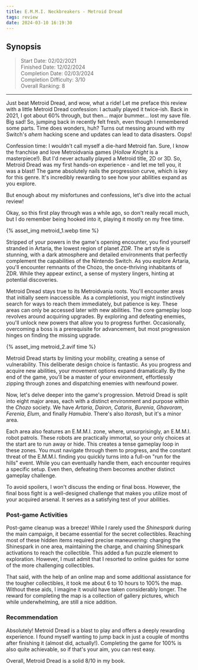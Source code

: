 ```yaml
---
title: E.M.M.I. Neckbreakers - Metroid Dread
tags: review
date: 2024-03-10 16:19:30
---
```


## Synopsis

> Start Date: 02/02/2021  
> Finished Date: 12/02/2024  
> Completion Date: 02/03/2024  
> Completion Difficulty: 3/10  
> Overall Ranking: 8

---

Just beat Metroid Dread, and wow, what a ride! Let me preface this review with a little Metroid Dread confession: I actually played it twice-ish. Back in 2021, I got about 60% through, but then… major bummer… lost my save file. Big sad! So, jumping back in recently felt fresh, even though I remembered some parts. Time does wonders, huh? Turns out messing around with my Switch's _ahem_ hacking scene and updates can lead to data disasters. Oops!

Confession time: I wouldn't call myself a die-hard Metroid fan. Sure, I know the franchise and love Metroidvania games (_Hollow Knight_ is a masterpiece!). But I'd never actually played a Metroid title, 2D or 3D. So, Metroid Dread was my first hands-on experience - and let me tell you, it was a blast! The game absolutely nails the progression curve, which is key for this genre. It's incredibly rewarding to see how your abilities expand as you explore.

But enough about my misfortunes and confessions, let's dive into the actual review!

Okay, so this first play through was a while ago, so don't really recall much, but I do remember being hooked into it, playing it mostly on my free time.

{% asset_img metroid_1.webp time %}

Stripped of your powers in the game's opening encounter, you find yourself stranded in Artaria, the lowest region of planet _ZDR_. The art style is stunning, with a dark atmosphere and detailed environments that perfectly complement the capabilities of the Nintendo Switch. As you explore Artaria, you'll encounter remnants of the Chozo, the once-thriving inhabitants of ZDR. While they appear extinct, a sense of mystery lingers, hinting at potential discoveries.

Metroid Dread stays true to its Metroidvania roots. You'll encounter areas that initially seem inaccessible. As a completionist, you might instinctively search for ways to reach them immediately, but patience is key. These areas can only be accessed later with new abilities. The core gameplay loop revolves around acquiring upgrades. By exploring and defeating enemies, you'll unlock new powers that allow you to progress further. Occasionally, overcoming a boss is a prerequisite for advancement, but most progression hinges on finding the missing upgrade.

{% asset_img metroid_2.avif time %}

Metroid Dread starts by limiting your mobility, creating a sense of vulnerability. This deliberate design choice is fantastic. As you progress and acquire new abilities, your movement options expand dramatically. By the end of the game, you'll be a master of your environment, effortlessly zipping through zones and dispatching enemies with newfound power.

Now, let's delve deeper into the game's progression. Metroid Dread is split into eight major areas, each with a distinct environment and purpose within the _Chozo_ society. We have _Artaria_, _Dairon_, _Cataris_, _Burenia_, _Ghavoram_, _Ferenia_, _Elum_, and finally _Hamubia_. There's also _Itorash_, but it's a minor area.

Each area also features an E.M.M.I. zone, where, unsurprisingly, an E.M.M.I. robot patrols. These robots are practically immortal, so your only choices at the start are to run away or hide. This creates a tense gameplay loop in these zones. You must navigate through them to progress, and the constant threat of the E.M.M.I. finding you quickly turns into a full-on "run for the hills" event. While you can eventually handle them, each encounter requires a specific setup. Even then, defeating them becomes another distinct gameplay challenge.

To avoid spoilers, I won't discuss the ending or final boss. However, the final boss fight is a well-designed challenge that makes you utilize most of your acquired arsenal. It serves as a satisfying test of your abilities.

### Post-game Activities

Post-game cleanup was a breeze! While I rarely used the _Shinespark_ during the main campaign, it became essential for the secret collectibles. Reaching most of these hidden items required precise maneuvering: charging the Shinespark in one area, maintaining the charge, and chaining Shinespark activations to reach the collectible. This added a fun puzzle element to exploration. However, I must admit that I resorted to online guides for some of the more challenging collectibles.

That said, with the help of an online map and some additional assistance for the tougher collectibles, it took me about 6 to 10 hours to 100% the map. Without these aids, I imagine it would have taken considerably longer. The reward for completing the map is a collection of gallery pictures, which while underwhelming, are still a nice addition.

### Recommendation

Absolutely! Metroid Dread is a blast to play and offers a deeply rewarding experience. I found myself wanting to jump back in just a couple of months after finishing it (almost did, actually!). Completing the game for 100% is also quite achievable, so if that's your aim, you can rest easy.

Overall, Metroid Dread is a solid 8/10 in my book.
